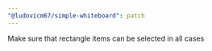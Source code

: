 ```yaml
---
"@ludovicm67/simple-whiteboard": patch
---
```


Make sure that rectangle items can be selected in all cases
